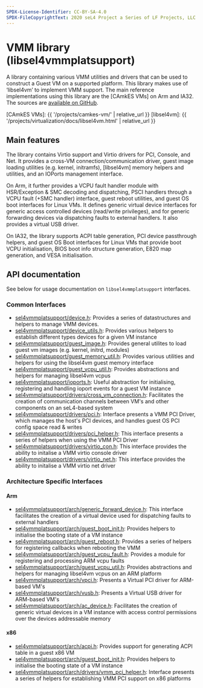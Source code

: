 ```yaml
---
SPDX-License-Identifier: CC-BY-SA-4.0
SPDX-FileCopyrightText: 2020 seL4 Project a Series of LF Projects, LLC.
---
```


# VMM library (libsel4vmmplatsupport)

A library containing various VMM utilities and drivers that can be used to
construct a Guest VM on a supported platform. This library makes use of
‘libsel4vm’ to implement VMM support. The main reference implementations using
this library are the [CAmkES VMs] on Arm and IA32. The sources are [available on
GitHub][sources].

<!-- inline source link, because it's too long -->
[sources]: https://github.com/seL4/seL4_projects_libs/blob/master/libsel4vmmplatsupport/README.md
[CAmkES VMs]: {{ '/projects/camkes-vm/' | relative_url }}
[libsel4vm]: {{ '/projects/virtualization/docs/libsel4vm.html' | relative_url }}

## Main features

The library contains Virtio support and Virtio drivers for PCI, Console, and
Net. It provides a cross-VM connection/communication driver, guest image loading
utilities (e.g. kernel, initramfs), [libsel4vm] memory helpers and utilities,
and an IOPorts management interface.

On Arm, it further provides a VCPU fault handler module with HSR/Exception & SMC
decoding and dispatching, PSCI handlers through a VCPU fault (+SMC handler)
interface, guest reboot utilities, and guest OS boot interfaces for Linux VMs.
It defines generic virtual device interfaces for generic access controlled
devices (read/write privileges), and for generic forwarding devices via
dispatching faults to external handlers. It also provides a virtual USB driver.

On IA32, the library supports ACPI table generation, PCI device passthrough
helpers, and guest OS Boot interfaces for Linux VMs that provide boot VCPU
initialisation, BIOS boot info structure generation, E820 map generation, and
VESA initialisation.

## API documentation

See below for usage documentation on `libsel4vmmplatsupport` interfaces.

### Common Interfaces

* [sel4vmmplatsupport/device.h](api/libsel4vmmplatsupport_device): Provides a
  series of datastructures and helpers to manage VMM devices.
* [sel4vmmplatsupport/device_utils.h](api/libsel4vmmplatsupport_device_utils):
  Provides various helpers to establish different types devices for a given VM
  instance
* [sel4vmmplatsupport/guest_image.h](api/libsel4vmmplatsupport_guest_image):
  Provides general utilites to load guest vm images (e.g. kernel, initrd,
  modules)
* [sel4vmmplatsupport/guest_memory_util.h](api/libsel4vmmplatsupport_guest_memory_util):
  Provides various utilities and helpers for using the libsel4vm guest memory
  interface
* [sel4vmmplatsupport/guest_vcpu_util.h](api/libsel4vmmplatsupport_guest_vcpu_util):
  Provides abstractions and helpers for managing libsel4vm vcpus
* [sel4vmmplatsupport/ioports.h](api/libsel4vmmplatsupport_ioports): Useful
  abstraction for initialising, registering and handling ioport events for a
  guest VM instance
* [sel4vmmplatsupport/drivers/cross_vm_connection.h](api/libsel4vmmplatsupport_cross_vm_connection):
  Facilitates the creation of communication channels between VM's and other
  components on an seL4-based system
* [sel4vmmplatsupport/drivers/pci.h](api/libsel4vmmplatsupport_pci): Interface
  presents a VMM PCI Driver, which manages the host's PCI devices, and handles
  guest OS PCI config space read & writes
* [sel4vmmplatsupport/drivers/pci_helper.h](api/libsel4vmmplatsupport_pci_helper):
  This interface presents a series of helpers when using the VMM PCI Driver
* [sel4vmmplatsupport/drivers/virtio_con.h](api/libsel4vmmplatsupport_virtio_con):
  This interface provides the ability to initalise a VMM virtio console driver
* [sel4vmmplatsupport/drivers/virtio_net.h](api/libsel4vmmplatsupport_virtio_net):
  This interface provides the ability to initalise a VMM virtio net driver

### Architecture Specific Interfaces

#### Arm

* [sel4vmmplatsupport/arch/generic_forward_device.h](api/libsel4vmmplatsupport_arm_generic_forward_device):
  This interface facilitates the creation of a virtual device used for
  dispatching faults to external handlers
* [sel4vmmplatsupport/arch/guest_boot_init.h](api/libsel4vmmplatsupport_arm_guest_boot_init):
  Provides helpers to initialise the booting state of a VM instance
* [sel4vmmplatsupport/arch/guest_reboot,h](api/libsel4vmmplatsupport_arm_guest_reboot):
  Provides a series of helpers for registering callbacks when rebooting the VMM
* [sel4vmmplatsupport/arch/guest_vcpu_fault.h](api/libsel4vmmplatsupport_arm_guest_vcpu_fault):
  Provides a module for registering and processing ARM vcpu faults
* [sel4vmmplatsupport/arch/guest_vcpu_util.h](api/libsel4vmmplatsupport_arm_guest_vcpu_util):
  Provides abstractions and helpers for managing libsel4vm vcpus on an ARM
  platform
* [sel4vmmplatsupport/arch/vpci.h](api/libsel4vmmplatsupport_arm_vpci): Presents
  a Virtual PCI driver for ARM-based VM's
* [sel4vmmplatsupport/arch/vusb.h](api/libsel4vmmplatsupport_arm_vusb): Presents
  a Virtual USB driver for ARM-based VM's
* [sel4vmmplatsupport/arch/ac_device.h](api/libsel4vmmplatsupport_arm_ac_device):
  Facilitates the creation of generic virtual devices in a VM instance with
  access control permissions over the devices addressable memory

#### x86

* [sel4vmmplatsupport/arch/acpi.h](api/libsel4vmmplatsupport_x86_acpi): Provides
  support for generating ACPI table in a guest x86 VM
* [sel4vmmplatsupport/arch/guest_boot_init.h](api/libsel4vmmplatsupport_x86_guest_boot_init):
  Provides helpers to initialise the booting state of a VM instance
* [sel4vmmplatsupport/arch/drivers/vmm_pci_helper.h](api/libsel4vmmplatsupport_x86_vmm_pci_helper):
  Interface presents a series of helpers for establishing VMM PCI support on x86
  platforms
